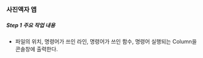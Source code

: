 ### 사진액자 앱

##### **Step 1** 주요 작업 내용

* 파일의 위치,  명령어가 쓰인 라인, 명령어가 쓰인 함수, 명령어 실행되는 Column을 콘솔창에 출력한다.
